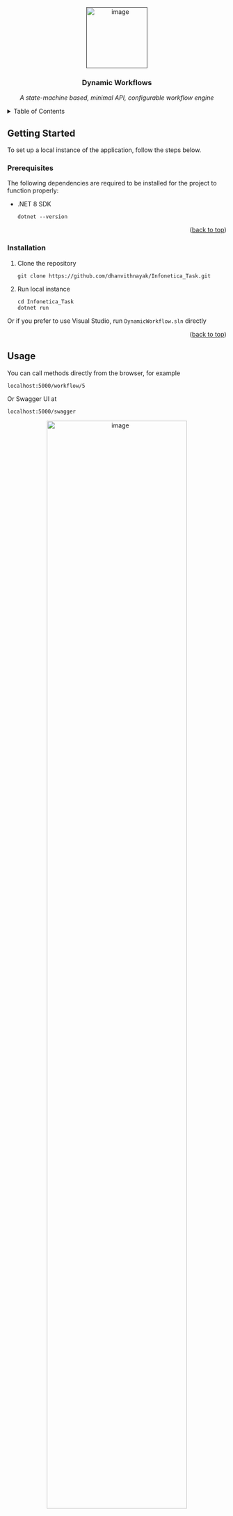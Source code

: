 <div id="top"></div>

<!-- UPDATE -->
<div align="center">
  <a href="">
     <img width="140" alt="image" src="">
  </a>

  <h3 align="center">Dynamic Workflows</h3>

  <p align="center">
  <!-- UPDATE -->
    <i>A state-machine based, minimal API, configurable workflow engine</i>
    <br />
  </p>
</div>


<!-- TABLE OF CONTENTS -->
<details>
<summary>Table of Contents</summary>

- [Getting Started](#getting-started)
  - [Prerequisites](#prerequisites)
  - [Installation](#installation)
- [Usage](#usage)

</details>



## Getting Started

To set up a local instance of the application, follow the steps below.

### Prerequisites
The following dependencies are required to be installed for the project to function properly:
* .NET 8 SDK
  
  ```
  dotnet --version
  ```

<p align="right">(<a href="#top">back to top</a>)</p>

### Installation

1. Clone the repository

   ```
   git clone https://github.com/dhanvithnayak/Infonetica_Task.git
   ```

2. Run local instance
   
   ```
   cd Infonetica_Task
   dotnet run
   ```

Or if you prefer to use Visual Studio, run `DynamicWorkflow.sln` directly

<p align="right">(<a href="#top">back to top</a>)</p>


## Usage
You can call methods directly from the browser, for example

```
localhost:5000/workflow/5
```

Or Swagger UI at

```
localhost:5000/swagger
```

<div align="center">
  <img width="80%" alt="image" src="">
</div>

<p align="right">(<a href="#top">back to top</a>)</p>
